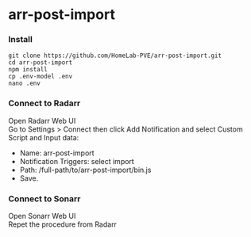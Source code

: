 # arr-post-import

### Install
`git clone https://github.com/HomeLab-PVE/arr-post-import.git`\
`cd arr-post-import`\
`npm install`\
`cp .env-model .env`\
`nano .env`

### Connect to Radarr
Open Radarr Web UI\
Go to Settings > Connect then click Add Notification and select Custom Script and Input data:
- Name: arr-post-import
- Notification Triggers: select import
- Path: /full-path/to/arr-post-import/bin.js
- Save.

### Connect to Sonarr
Open Sonarr Web UI\
Repet the procedure from Radarr
